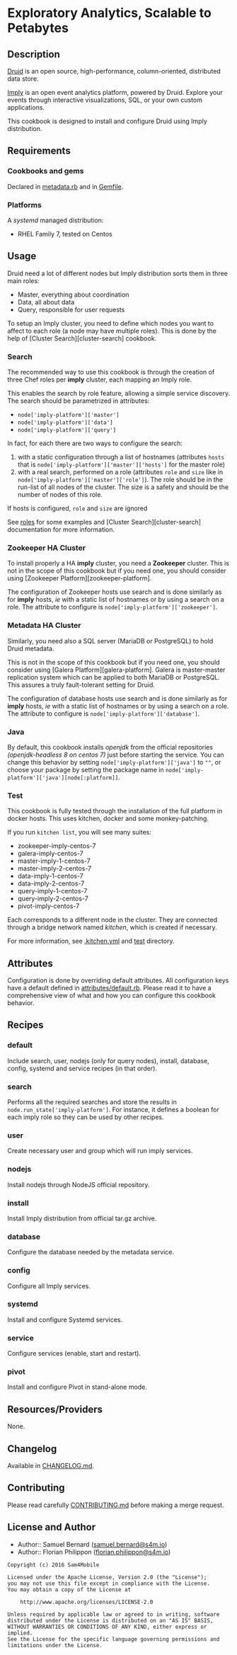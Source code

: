 Exploratory Analytics, Scalable to Petabytes
=============

Description
-----------

[Druid](http://druid.io/) is an open source, high-performance, column-oriented,
distributed data store.

[Imply](https://imply.io/) is an open event analytics platform, powered by
Druid. Explore your events through interactive visualizations, SQL, or your own
custom applications.

This cookbook is designed to install and configure Druid using Imply
distribution.

Requirements
------------

### Cookbooks and gems

Declared in [metadata.rb](metadata.rb) and in [Gemfile](Gemfile).

### Platforms

A *systemd* managed distribution:
- RHEL Family 7, tested on Centos

Usage
-----

Druid need a lot of different nodes but Imply distribution sorts them in
three main roles:

- Master, everything about coordination
- Data, all about data
- Query, responsible for user requests

To setup an Imply cluster, you need to define which nodes you want to affect
to each role (a node may have multiple roles). This is done by the help of
[Cluster Search][cluster-search] cookbook.

### Search

The recommended way to use this cookbook is through the creation of three
Chef roles per **imply** cluster, each mapping an Imply role.

This enables the search by role feature, allowing a simple service discovery.
The search should be parametrized in attributes:

- `node['imply-platform']['master']`
- `node['imply-platform']['data']`
- `node['imply-platform']['query']`

In fact, for each there are two ways to configure the search:

1. with a static configuration through a list of hostnames (attributes `hosts`
   that is `node['imply-platform']['master']['hosts']` for the master role)
2. with a real search, performed on a role (attributes `role` and `size`
   like in `node['imply-platform']['master']['role']`). The role should be in
   the run-list of all nodes of the cluster. The size is a safety and should be
   the number of nodes of this role.

If hosts is configured, `role` and `size` are ignored

See [roles](test/integration/roles) for some examples and
[Cluster Search][cluster-search] documentation for more information.

### Zookeeper HA Cluster

To install properly a HA **imply** cluster, you need a **Zookeeper** cluster.
This is not in the scope of this cookbook but if you need one, you should
consider using [Zookeeper Platform][zookeeper-platform].

The configuration of Zookeeper hosts use search and is done similarly as for
**imply** hosts, _ie_ with a static list of hostnames or by using a search on
a role. The attribute to configure is `node['imply-platform']['zookeeper']`.

### Metadata HA Cluster

Similarly, you need also a SQL server (MariaDB or PostgreSQL) to hold Druid
metadata.

This is not in the scope of this cookbook but if you need one, you should
consider using [Galera Platform][galera-platform]. Galera is master-master
replication system which can be applied to both MariaDB or PostgreSQL. This
assures a truly fault-tolerant setting for Druid.

The configuration of database hosts use search and is done similarly as for
**imply** hosts, _ie_ with a static list of hostnames or by using a search on
a role. The attribute to configure is `node['imply-platform']['database']`.

### Java

By default, this cookbook installs *openjdk* from the official repositories
*(openjdk-headless 8 on centos 7)* just before starting the service. You can
change this behavior by setting `node['imply-platform']['java']` to `""`, or
choose your package by setting the package name in
`node['imply-platform']['java'][node[:platform]]`.

### Test

This cookbook is fully tested through the installation of the full platform
in docker hosts. This uses kitchen, docker and some monkey-patching.

If you run `kitchen list`, you will see many suites:

- zookeeper-imply-centos-7
- galera-imply-centos-7
- master-imply-1-centos-7
- master-imply-2-centos-7
- data-imply-1-centos-7
- data-imply-2-centos-7
- query-imply-1-centos-7
- query-imply-2-centos-7
- pivot-imply-centos-7

Each corresponds to a different node in the cluster. They are connected through
a bridge network named *kitchen*, which is created if necessary.

For more information, see [.kitchen.yml](.kitchen.yml) and [test](test)
directory.

Attributes
----------

Configuration is done by overriding default attributes. All configuration keys
have a default defined in [attributes/default.rb](attributes/default.rb).
Please read it to have a comprehensive view of what and how you can configure
this cookbook behavior.

Recipes
-------

### default

Include search, user, nodejs (only for query nodes), install, database, config,
systemd and service recipes (in that order).

### search

Performs all the required searches and store the results in
`node.run_state['imply-platform']`. For instance, it defines a boolean for each
imply role so they can be used by other recipes.

### user

Create necessary user and group which will run imply services.

### nodejs

Install nodejs through NodeJS official repository.

### install

Install Imply distribution from official tar.gz archive.

### database

Configure the database needed by the metadata service.

### config

Configure all Imply services.

### systemd

Install and configure Systemd services.

### service

Configure services (enable, start and restart).

### pivot

Install and configure Pivot in stand-alone mode.

Resources/Providers
-------------------

None.

Changelog
---------

Available in [CHANGELOG.md](CHANGELOG.md).

Contributing
------------

Please read carefully [CONTRIBUTING.md](CONTRIBUTING.md) before making a merge
request.

License and Author
------------------

- Author:: Samuel Bernard (<samuel.bernard@s4m.io>)
- Author:: Florian Philippon (<florian.philippon@s4m.io>)

```text
Copyright (c) 2016 Sam4Mobile

Licensed under the Apache License, Version 2.0 (the "License");
you may not use this file except in compliance with the License.
You may obtain a copy of the License at

    http://www.apache.org/licenses/LICENSE-2.0

Unless required by applicable law or agreed to in writing, software
distributed under the License is distributed on an "AS IS" BASIS,
WITHOUT WARRANTIES OR CONDITIONS OF ANY KIND, either express or implied.
See the License for the specific language governing permissions and
limitations under the License.
```
